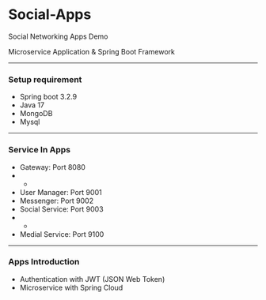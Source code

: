 # Social-Apps
Social Networking Apps Demo

Microservice Application & Spring Boot Framework

---
### Setup requirement
- Spring boot 3.2.9
- Java 17
- MongoDB
- Mysql

---
### Service In Apps
+ Gateway: Port 8080
+ +
+ User Manager: Port 9001
+ Messenger: Port 9002
+ Social Service: Port 9003
+ +
+ Medial Service: Port 9100

---
### Apps Introduction
+ Authentication with JWT (JSON Web Token)
+ Microservice with Spring Cloud
